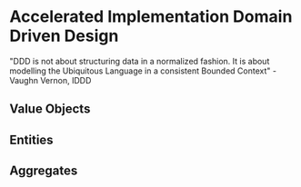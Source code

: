 # Accelerated Implementation Domain Driven Design

"DDD is not about structuring data in a normalized fashion. It is about modelling the Ubiquitous Language in a consistent Bounded Context" - Vaughn Vernon, IDDD

## Value Objects



## Entities

## Aggregates
